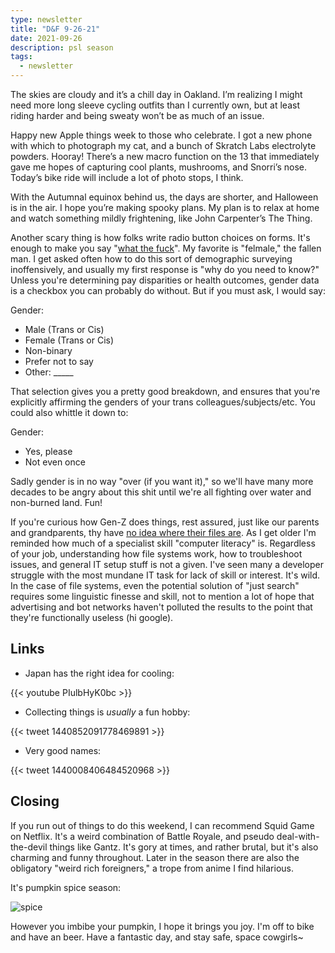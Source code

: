 ```yaml
---
type: newsletter
title: "D&F 9-26-21"
date: 2021-09-26
description: psl season
tags:
  - newsletter
---
```


The skies are cloudy and it’s a chill day in Oakland. I’m realizing I might need more long sleeve cycling outfits than I currently own, but at least riding harder and being sweaty won’t be as much of an issue.

Happy new Apple things week to those who celebrate. I got a new phone with which to photograph my cat, and a bunch of Skratch Labs electrolyte powders. Hooray! There’s a new macro function on the 13 that immediately gave me hopes of capturing cool plants, mushrooms, and Snorri’s nose. Today’s bike ride will include a lot of photo stops, I think.

With the Autumnal equinox behind us, the days are shorter, and Halloween is in the air. I hope you’re making spooky plans. My plan is to relax at home and watch something mildly frightening, like John Carpenter’s The Thing.  

Another scary thing is how folks write radio button choices on forms. It's enough to make you say "[what the fuck](https://genders.wtf/)". My favorite is "felmale," the fallen man. I get asked often how to do this sort of demographic surveying inoffensively, and usually my first response is "why do you need to know?" Unless you're determining pay disparities or health outcomes, gender data is a checkbox you can probably do without. But if you must ask, I would say:

Gender:
- Male (Trans or Cis)
- Female (Trans or Cis)
- Non-binary
- Prefer not to say
- Other: _____

That selection gives you a pretty good breakdown, and ensures that you're explicitly affirming the genders of your trans colleagues/subjects/etc. You could also whittle it down to:

Gender:
- Yes, please
- Not even once

Sadly gender is in no way "over (if you want it)," so we'll have many more decades to be angry about this shit until we're all fighting over water and non-burned land. Fun!

If you're curious how Gen-Z does things, rest assured, just like our parents and grandparents, thy have [no idea where their files are](https://www.theverge.com/22684730/students-file-folder-directory-structure-education-gen-z). As I get older I'm reminded how much of a specialist skill "computer literacy" is. Regardless of your job, understanding how file systems work, how to troubleshoot issues, and general IT setup stuff is not a given. I've seen many a developer struggle with the most mundane IT task for lack of skill or interest. It's wild. In the case of file systems, even the potential solution of "just search" requires some linguistic finesse and skill, not to mention a lot of hope that advertising and bot networks haven't polluted the results to the point that they're functionally useless (hi google).

## Links

- Japan has the right idea for cooling:

{{< youtube PIulbHyK0bc >}}

- Collecting things is _usually_ a fun hobby:

{{< tweet 1440852091778469891 >}}

- Very good names:

{{< tweet 1440008406484520968 >}}

## Closing

If you run out of things to do this weekend, I can recommend Squid Game on Netflix. It's a weird combination of Battle Royale, and pseudo deal-with-the-devil things like Gantz. It's gory at times, and rather brutal, but it's also charming and funny throughout. Later in the season there are also the obligatory "weird rich foreigners," a trope from anime I find hilarious.

It's pumpkin spice season:

![spice](https://media.discordapp.net/attachments/796067043610722314/891355308113416233/image0-15.png?width=1096&height=1103)

However you imbibe your pumpkin, I hope it brings you joy. I'm off to bike and have an beer. Have a fantastic day, and stay safe, space cowgirls~